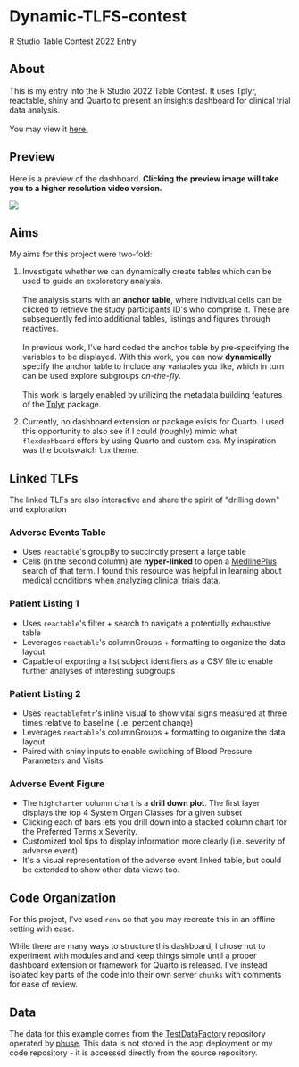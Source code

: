 # Dynamic-TLFS-contest

R Studio Table Contest 2022 Entry

## About

This is my entry into the R Studio 2022 Table Contest. It uses Tplyr, reactable, shiny and Quarto to present an insights dashboard for clinical trial data analysis. </br> </br> You may view it [here.](https://matt-portfolio.shinyapps.io/dynamic-tlf/)

## Preview

Here is a preview of the dashboard. <strong>Clicking the preview image will take you to a higher resolution video version.</strong>

[![](demo.gif)](https://www.youtube.com/watch?v=Ax1md38X-tI)

## Aims

My aims for this project were two-fold:

1.  Investigate whether we can dynamically create tables which can be used to guide an exploratory analysis. </br></br>The analysis starts with an <strong>anchor table</strong>, where individual cells can be clicked to retrieve the study participants ID's who comprise it. These are subsequently fed into additional tables, listings and figures through reactives. </br></br> In previous work, I've hard coded the anchor table by pre-specifying the variables to be displayed. With this work, you can now **dynamically** specify the anchor table to include any variables you like, which in turn can be used explore subgroups <i>on-the-fly</i>.</br></br> This work is largely enabled by utilizing the metadata building features of the [Tplyr](https://github.com/atorus-research/Tplyr) package.

2.  Currently, no dashboard extension or package exists for Quarto. I used this opportunity to also see if I could (roughly) mimic what `flexdashboard` offers by using Quarto and custom css. My inspiration was the bootswatch `lux` theme.

## Linked TLFs

The linked TLFs are also interactive and share the spirit of "drilling down" and exploration

### Adverse Events Table

-   Uses `reactable`'s groupBy to succinctly present a large table
-   Cells (in the second column) are <strong>hyper-linked</strong> to open a [MedlinePlus](https://http://medlineplus.gov/) search of that term. I found this resource was helpful in learning about medical conditions when analyzing clinical trials data.

### Patient Listing 1

-   Uses `reactable`'s filter + search to navigate a potentially exhaustive table
-   Leverages `reactable`'s columnGroups + formatting to organize the data layout
-   Capable of exporting a list subject identifiers as a CSV file to enable further analyses of interesting subgroups

### Patient Listing 2

-   Uses `reactablefmtr`'s inline visual to show vital signs measured at three times relative to baseline (i.e. percent change)
-   Leverages `reactable`'s columnGroups + formatting to organize the data layout
-   Paired with shiny inputs to enable switching of Blood Pressure Parameters and Visits

### Adverse Event Figure

-   The `highcharter` column chart is a <strong>drill down plot</strong>. The first layer displays the top 4 System Organ Classes for a given subset
-   Clicking each of bars lets you drill down into a stacked column chart for the Preferred Terms x Severity.
-   Customized tool tips to display information more clearly (i.e. severity of adverse event)
-   It's a visual representation of the adverse event linked table, but could be extended to show other data views too.


## Code Organization

For this project, I've used `renv` so that you may recreate this in an offline setting with ease.

While there are many ways to structure this dashboard, I chose not to experiment with modules and and keep things simple until a proper dashboard extension or framework for Quarto is released. I've instead isolated key parts of the code into their own server `chunks` with comments for ease of review.

## Data

The data for this example comes from the [TestDataFactory](https://github.com/phuse-org/TestDataFactory) repository operated by [phuse](https://phuse.global/). This data is not stored in the app deployment or my code repository - it is accessed directly from the source repository.
